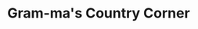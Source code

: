 ---
title: "Gram-ma's Country Corner"
url: /pocono-summit/gram-mas-country-corner/
shop: Andenken
---